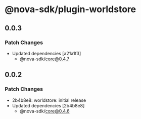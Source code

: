 # @nova-sdk/plugin-worldstore

## 0.0.3

### Patch Changes

- Updated dependencies [a21a1f3]
  - @nova-sdk/core@0.4.7

## 0.0.2

### Patch Changes

- 2b4b8e8: worldstore: initial release
- Updated dependencies [2b4b8e8]
  - @nova-sdk/core@0.4.6
